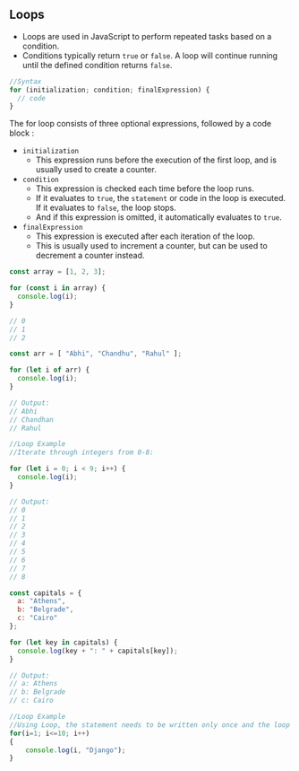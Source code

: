## Loops



- Loops are used in JavaScript to perform repeated tasks based on a condition.
- Conditions typically return `true` or `false`.
A loop will continue running until the defined condition returns `false`.

```js
//Syntax
for (initialization; condition; finalExpression) {
  // code
}
```

The for loop consists of three optional expressions, followed by a code block :

- `initialization` 
  - This expression runs before the execution of the first loop, and is usually used to create a counter.
- `condition` 
  - This expression is checked each time before the loop runs. 
  - If it evaluates to `true`, the `statement` or code in the loop is executed. If it evaluates to `false`, the loop stops. 
  - And if this expression is omitted, it automatically evaluates to `true`.
- `finalExpression` 
  - This expression is executed after each iteration of the loop. 
  - This is usually used to increment a counter, but can be used to decrement a counter instead.

```js
const array = [1, 2, 3];

for (const i in array) {
  console.log(i);
}

// 0
// 1
// 2
```

```js
const arr = [ "Abhi", "Chandhu", "Rahul" ];

for (let i of arr) {
  console.log(i);
}

// Output:
// Abhi
// Chandhan
// Rahul
```

```js
//Loop Example
//Iterate through integers from 0-8:

for (let i = 0; i < 9; i++) {
  console.log(i);
}

// Output:
// 0
// 1
// 2
// 3
// 4
// 5
// 6
// 7
// 8
```

```js
const capitals = {
  a: "Athens",
  b: "Belgrade",
  c: "Cairo"
};

for (let key in capitals) {
  console.log(key + ": " + capitals[key]);
}

// Output:
// a: Athens
// b: Belgrade
// c: Cairo
```

```js
//Loop Example
//Using Loop, the statement needs to be written only once and the loop will be executed 10 times as shown below :
for(i=1; i<=10; i++)
{
    console.log(i, "Django");
}
```